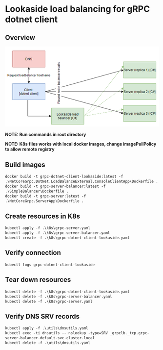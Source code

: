 # Lookaside load balancing for gRPC dotnet client

## Overview

![Overview](./overview.PNG)

__NOTE: Run commands in root directory__

__NOTE: K8s files works with local docker images, change imagePullPolicy to allow remote registry__

## Build images
```
docker build -t grpc-dotnet-client-lookaside:latest -f .\NetCoreGrpc.DotNet.LoadBalanceExternal.ConsoleClientApp\Dockerfile .
docker build -t grpc-server-balancer:latest -f .\SimpleBalancer\Dockerfile .
docker build -t grpc-server:latest -f .\NetCoreGrpc.ServerApp\Dockerfile .
```

## Create resources in K8s
```
kubectl apply -f .\k8s\grpc-server.yaml
kubectl apply -f .\k8s\grpc-server-balancer.yaml
kubectl create -f .\k8s\grpc-dotnet-client-lookaside.yaml
```

## Verify connection
```
kubectl logs grpc-dotnet-client-lookaside
```

## Tear down resources
```
kubectl delete -f .\k8s\grpc-dotnet-client-lookaside.yaml
kubectl delete -f .\k8s\grpc-server-balancer.yaml
kubectl delete -f .\k8s\grpc-server.yaml
```

## Verify DNS SRV records
```
kubectl apply -f .\utils\dnsutils.yaml
kubectl exec -ti dnsutils -- nslookup -type=SRV _grpclb._tcp.grpc-server-balancer.default.svc.cluster.local
kubectl delete -f .\utils\dnsutils.yaml
```
